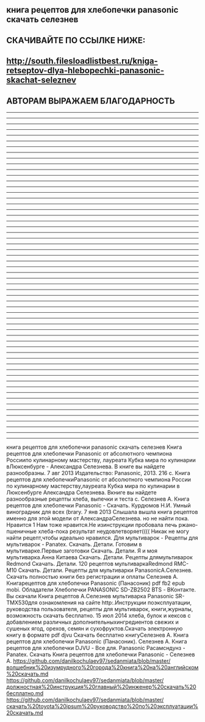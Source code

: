 книга рецептов для хлебопечки panasonic скачать селезнев
--------------------------------------------------
СКАЧИВАЙТЕ ПО ССЫЛКЕ НИЖЕ:
--------------------------------------------------
http://south.filesloadlistbest.ru/kniga-retseptov-dlya-hlebopechki-panasonic-skachat-seleznev
--------------------------------------------------
АВТОРАМ ВЫРАЖАЕМ БЛАГОДАРНОСТЬ
--------------------------------------------------
--------------------------------------------------
--------------------------------------------------
--------------------------------------------------
--------------------------------------------------
--------------------------------------------------
--------------------------------------------------
--------------------------------------------------
--------------------------------------------------
--------------------------------------------------
--------------------------------------------------
--------------------------------------------------
--------------------------------------------------
--------------------------------------------------
--------------------------------------------------
--------------------------------------------------
--------------------------------------------------
--------------------------------------------------
--------------------------------------------------
--------------------------------------------------
--------------------------------------------------
--------------------------------------------------
--------------------------------------------------
--------------------------------------------------
--------------------------------------------------
--------------------------------------------------
--------------------------------------------------
--------------------------------------------------
--------------------------------------------------
--------------------------------------------------
--------------------------------------------------
--------------------------------------------------
--------------------------------------------------
--------------------------------------------------
--------------------------------------------------
--------------------------------------------------
--------------------------------------------------
--------------------------------------------------
--------------------------------------------------
--------------------------------------------------
--------------------------------------------------
--------------------------------------------------
--------------------------------------------------
--------------------------------------------------
--------------------------------------------------
--------------------------------------------------
--------------------------------------------------
--------------------------------------------------
--------------------------------------------------
--------------------------------------------------
--------------------------------------------------
--------------------------------------------------
--------------------------------------------------
--------------------------------------------------
--------------------------------------------------
--------------------------------------------------
--------------------------------------------------
--------------------------------------------------
--------------------------------------------------
книга рецептов для хлебопечки panasonic скачать селезнев Книга рецептов для хлебопечки Panasonic от абсолютного чемпиона Россиипо кулинарному мастерству, лауреата Кубка мира по кулинарии вЛюксенбурге - Александра Селезнева. В книге вы найдете разнообразны. 7 авг 2013  Издательство: Panasonic, 2013. 216 с. Книга рецептов для хлебопечкиPanasonic от абсолютного чемпиона России по кулинарному мастерству,лауреата Кубка мира по кулинарии в Люксенбурге Александра Селезнева. Вкниге вы найдете разнообразные рецепты хлеба, выпечки и теста с. Селезнев А. Книга рецептов для хлебопечки Panasonic - Скачать. Курдюмов Н.И. Умный виноградник для всех (brary. 7 янв 2013  Слышала вышла книга рецептов именно для этой модели от АлександраСелезнева. но не найти пока. Нравится 1  Нам тоже нравится.Не изинструкции пробовала печь ржано-пшеничные хлеба-пока результат неудовлетворяет(((( Никак не могу найти рецепт,чтобы идеально нравился. Для мультиварок - Рецепты для мультиварок - Panatex. Скачать. Детали. Готовим в мультиварке.Первые заготовки  Скачать. Детали. Я и моя мультиварка.Анна Китаева  Скачать. Детали. Рецепты длямультиварок Redmond  Скачать. Детали. 120 рецептов мультиваркаRedmond RMC-M10  Скачать. Детали. Рецепты для мультиварки PanasonicА.Селезнев. Скачать полностью книги без регистрации и оплаты Селезнев А. Книгарецептов для хлебопечки Panasonic (Панасоник) pdf fb2 epub mobi. Обладатели Хлебопечки PANASONIC SD-ZB2502 BTS - ВКонтакте. Вы скачали Книга рецептов A.Селезнев мультиварка Panasonic SR-TMX530для ознакомления на сайте http:.Инструкции поэксплуатации, руководства пользователя, рецепты для мультиварок, книги,журналы, возможность скачать бесплатно. 15 июл 2014   хлеба, булок и кексов с добавлением различных дополнительныхингредиентов  свежих и сушеных ягод, орехов, семян и сухофруктов.Скачать электронную книгу в формате pdf djvu Скачать бесплатно книгуСелезнев А. Книга рецептов для хлебопечки Panasonic (Панасоник). Селезнев А. Книга рецептов для хлебопечки DJVU - Все для. Panasonic Расамсндунз - Panatex. Скачать Книга рецептов для хлебопечки Panasonic - Селезнев А.
https://github.com/danilkochulaev97/sedanmiata/blob/master/волшебник%20изумрудного%20города%20книга%20на%20английском%20скачать.md
https://github.com/danilkochulaev97/sedanmiata/blob/master/должностная%20инструкция%20главный%20инженер%20скачать%20бесплатно.md
https://github.com/danilkochulaev97/sedanmiata/blob/master/скачать%20toyota%20ipsum%20руководство%20по%20эксплуатации%20скачать.md
